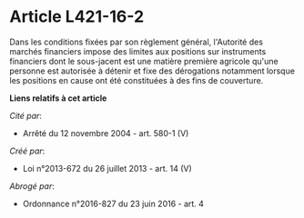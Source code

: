 # Article L421-16-2

Dans  les conditions fixées par son règlement général, l'Autorité des marchés  financiers impose des limites aux positions
sur instruments financiers  dont le sous-jacent est une matière première agricole qu'une personne  est autorisée à détenir et
fixe des dérogations notamment lorsque les  positions en cause ont été constituées à des fins de couverture.

**Liens relatifs à cet article**

_Cité par_:

  - Arrêté du 12 novembre 2004 - art. 580-1 (V)

_Créé par_:

  - Loi n°2013-672 du 26 juillet 2013 - art. 14 (V)

_Abrogé par_:

  - Ordonnance n°2016-827 du 23 juin 2016 - art. 4
